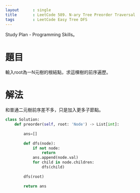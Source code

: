 ```yaml
---
layout      : single
title       : LeetCode 589. N-ary Tree Preorder Traversal
tags 		: LeetCode Easy Tree DFS
---
```

Study Plan - Programming Skills。  

# 題目
輸入root為一N元樹的根結點，求這棵樹的前序遍歷。

# 解法
和普通二元樹前序差不多，只是加入更多子節點。

```python
class Solution:
    def preorder(self, root: 'Node') -> List[int]:
        
        ans=[]
        
        def dfs(node):
            if not node:
                return 
            ans.append(node.val)
            for child in node.children:
                dfs(child)
        
        dfs(root)
                
        return ans
```
